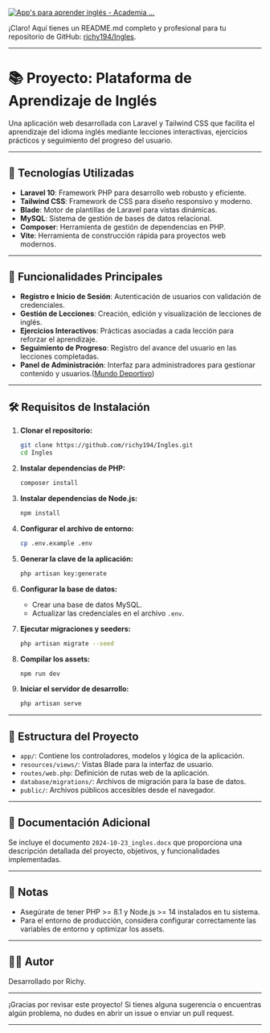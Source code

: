 [![App's para aprender inglés - Academia ...](https://images.openai.com/thumbnails/b3df28cdfaa8da9f9d2ce455a03f0f3d.jpeg)](https://learningacademia.es/blog/aplicaciones-para-aprender-ingles/)

¡Claro! Aquí tienes un README.md completo y profesional para tu repositorio de GitHub: [richy194/Ingles](https://github.com/richy194/Ingles).

---

# 📚 Proyecto: Plataforma de Aprendizaje de Inglés

Una aplicación web desarrollada con Laravel y Tailwind CSS que facilita el aprendizaje del idioma inglés mediante lecciones interactivas, ejercicios prácticos y seguimiento del progreso del usuario.

---

## 🚀 Tecnologías Utilizadas

* **Laravel 10**: Framework PHP para desarrollo web robusto y eficiente.
* **Tailwind CSS**: Framework de CSS para diseño responsivo y moderno.
* **Blade**: Motor de plantillas de Laravel para vistas dinámicas.
* **MySQL**: Sistema de gestión de bases de datos relacional.
* **Composer**: Herramienta de gestión de dependencias en PHP.
* **Vite**: Herramienta de construcción rápida para proyectos web modernos.

---

## 🎯 Funcionalidades Principales

* **Registro e Inicio de Sesión**: Autenticación de usuarios con validación de credenciales.
* **Gestión de Lecciones**: Creación, edición y visualización de lecciones de inglés.
* **Ejercicios Interactivos**: Prácticas asociadas a cada lección para reforzar el aprendizaje.
* **Seguimiento de Progreso**: Registro del avance del usuario en las lecciones completadas.
* **Panel de Administración**: Interfaz para administradores para gestionar contenido y usuarios.([Mundo Deportivo][1])

---

## 🛠️ Requisitos de Instalación

1. **Clonar el repositorio:**

   ```bash
   git clone https://github.com/richy194/Ingles.git
   cd Ingles
   ```



2. **Instalar dependencias de PHP:**

   ```bash
   composer install
   ```



3. **Instalar dependencias de Node.js:**

   ```bash
   npm install
   ```



4. **Configurar el archivo de entorno:**

   ```bash
   cp .env.example .env
   ```



5. **Generar la clave de la aplicación:**

   ```bash
   php artisan key:generate
   ```



6. **Configurar la base de datos:**

   * Crear una base de datos MySQL.
   * Actualizar las credenciales en el archivo `.env`.

7. **Ejecutar migraciones y seeders:**

   ```bash
   php artisan migrate --seed
   ```



8. **Compilar los assets:**

   ```bash
   npm run dev
   ```



9. **Iniciar el servidor de desarrollo:**

   ```bash
   php artisan serve
   ```



---

## 📁 Estructura del Proyecto

* `app/`: Contiene los controladores, modelos y lógica de la aplicación.
* `resources/views/`: Vistas Blade para la interfaz de usuario.
* `routes/web.php`: Definición de rutas web de la aplicación.
* `database/migrations/`: Archivos de migración para la base de datos.
* `public/`: Archivos públicos accesibles desde el navegador.

---

## 📄 Documentación Adicional

Se incluye el documento `2024-10-23_ingles.docx` que proporciona una descripción detallada del proyecto, objetivos, y funcionalidades implementadas.

---

## 📌 Notas

* Asegúrate de tener PHP >= 8.1 y Node.js >= 14 instalados en tu sistema.
* Para el entorno de producción, considera configurar correctamente las variables de entorno y optimizar los assets.

---

## 👨‍💻 Autor

Desarrollado por Richy.

---

¡Gracias por revisar este proyecto! Si tienes alguna sugerencia o encuentras algún problema, no dudes en abrir un issue o enviar un pull request.

---

[1]: https://www.mundodeportivo.com/uncomo/tecnologia/articulo/las-mejores-aplicaciones-para-aprender-ingles-gratis-53966.html?utm_source=chatgpt.com "mejores aplicaciones para aprender ..."
